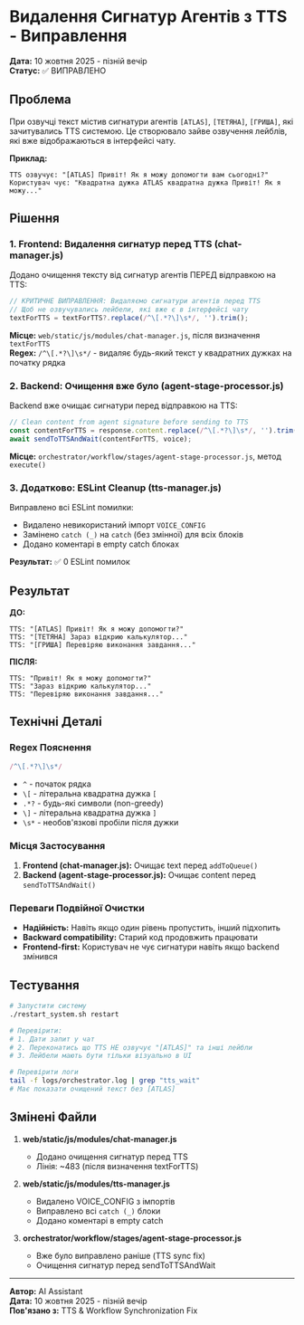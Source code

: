 # Видалення Сигнатур Агентів з TTS - Виправлення

**Дата:** 10 жовтня 2025 - пізній вечір  
**Статус:** ✅ ВИПРАВЛЕНО

## Проблема

При озвучці текст містив сигнатури агентів `[ATLAS]`, `[ТЕТЯНА]`, `[ГРИША]`, які зачитувались TTS системою. Це створювало зайве озвучення лейблів, які вже відображаються в інтерфейсі чату.

**Приклад:**
```
TTS озвучує: "[ATLAS] Привіт! Як я можу допомогти вам сьогодні?"
Користувач чує: "Квадратна дужка ATLAS квадратна дужка Привіт! Як я можу..."
```

## Рішення

### 1. Frontend: Видалення сигнатур перед TTS (chat-manager.js)

Додано очищення тексту від сигнатур агентів ПЕРЕД відправкою на TTS:

```javascript
// КРИТИЧНЕ ВИПРАВЛЕННЯ: Видаляємо сигнатури агентів перед TTS
// Щоб не озвучувались лейбели, які вже є в інтерфейсі чату
textForTTS = textForTTS?.replace(/^\[.*?\]\s*/, '').trim();
```

**Місце:** `web/static/js/modules/chat-manager.js`, після визначення `textForTTS`  
**Regex:** `/^\[.*?\]\s*/` - видаляє будь-який текст у квадратних дужках на початку рядка

### 2. Backend: Очищення вже було (agent-stage-processor.js)

Backend вже очищає сигнатури перед відправкою на TTS:

```javascript
// Clean content from agent signature before sending to TTS
const contentForTTS = response.content.replace(/^\[.*?\]\s*/, '').trim();
await sendToTTSAndWait(contentForTTS, voice);
```

**Місце:** `orchestrator/workflow/stages/agent-stage-processor.js`, метод `execute()`

### 3. Додатково: ESLint Cleanup (tts-manager.js)

Виправлено всі ESLint помилки:

- Видалено невикористаний імпорт `VOICE_CONFIG`
- Замінено `catch (_)` на `catch` (без змінної) для всіх блоків
- Додано коментарі в empty catch блоках

**Результат:** ✅ 0 ESLint помилок

## Результат

**ДО:**
```
TTS: "[ATLAS] Привіт! Як я можу допомогти?"
TTS: "[ТЕТЯНА] Зараз відкрию калькулятор..."
TTS: "[ГРИША] Перевіряю виконання завдання..."
```

**ПІСЛЯ:**
```
TTS: "Привіт! Як я можу допомогти?"
TTS: "Зараз відкрию калькулятор..."
TTS: "Перевіряю виконання завдання..."
```

## Технічні Деталі

### Regex Пояснення
```javascript
/^\[.*?\]\s*/
```

- `^` - початок рядка
- `\[` - літеральна квадратна дужка `[`
- `.*?` - будь-які символи (non-greedy)
- `\]` - літеральна квадратна дужка `]`
- `\s*` - необов'язкові пробіли після дужки

### Місця Застосування

1. **Frontend (chat-manager.js):** Очищає text перед `addToQueue()`
2. **Backend (agent-stage-processor.js):** Очищає content перед `sendToTTSAndWait()`

### Переваги Подвійної Очистки

- **Надійність:** Навіть якщо один рівень пропустить, інший підхопить
- **Backward compatibility:** Старий код продовжить працювати
- **Frontend-first:** Користувач не чує сигнатури навіть якщо backend змінився

## Тестування

```bash
# Запустити систему
./restart_system.sh restart

# Перевірити:
# 1. Дати запит у чат
# 2. Переконатись що TTS НЕ озвучує "[ATLAS]" та інші лейбли
# 3. Лейбели мають бути тільки візуально в UI

# Перевірити логи
tail -f logs/orchestrator.log | grep "tts_wait"
# Має показати очищений текст без [ATLAS]
```

## Змінені Файли

1. **web/static/js/modules/chat-manager.js**
   - Додано очищення сигнатур перед TTS
   - Лінія: ~483 (після визначення textForTTS)

2. **web/static/js/modules/tts-manager.js**
   - Видалено VOICE_CONFIG з імпортів
   - Виправлено всі `catch (_)` блоки
   - Додано коментарі в empty catch

3. **orchestrator/workflow/stages/agent-stage-processor.js**
   - Вже було виправлено раніше (TTS sync fix)
   - Очищення сигнатур перед sendToTTSAndWait

---

**Автор:** AI Assistant  
**Дата:** 10 жовтня 2025 - пізній вечір  
**Пов'язано з:** TTS & Workflow Synchronization Fix
